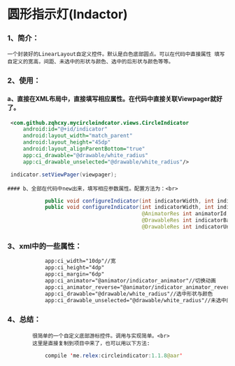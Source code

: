 圆形指示灯(Indactor)
=======
### 1、简介：<br>
    一个封装好的LinearLayout自定义控件。默认是白色底部圆点。可以在代码中直接属性 填写自定义的宽高，间距、未选中的形状与颜色、选中的后形状与颜色等等。
 
### 2、使用：<br>
   #### a、直接在XML布局中，直接填写相应属性。在代码中直接关联Viewpager就好了。<br>
```xml
 <com.github.zqhcxy.mycircleindcator.views.CircleIndicator
     android:id="@+id/indicator"
     android:layout_width="match_parent"
     android:layout_height="45dp"
     android:layout_alignParentBottom="true"
     app:ci_drawable="@drawable/white_radius"
     app:ci_drawable_unselected="@drawable/white_radius"/>
```
```java
 indicator.setViewPager(viewpager);
```
    #### b、全部在代码中new出来，填写相应参数属性。配置方法为：<br>
```java
            public void configureIndicator(int indicatorWidth, int indicatorHeight, int indicatorMargin)
            public void configureIndicator(int indicatorWidth, int indicatorHeight, int indicatorMargin,
                                           @AnimatorRes int animatorId, @AnimatorRes int animatorReverseId,
                                           @DrawableRes int indicatorBackgroundId,
                                           @DrawableRes int indicatorUnselectedBackgroundId)
```
### 3、xml中的一些属性：
```xml
            app:ci_width="10dp"//宽
            app:ci_height="4dp"
            app:ci_margin="6dp"
            app:ci_animator="@animator/indicator_animator"//切换动画
            app:ci_animator_reverse="@animator/indicator_animator_reverse"//重置动画
            app:ci_drawable="@drawable/white_radius"//选中形状与颜色
            app:ci_drawable_unselected="@drawable/white_radius"//未选中的颜色
```
### 4、总结：<br>
            很简单的一个自定义底部游标控件。调用与实现简单。<br>
            这里是直接复制到项目中来了，也可以用以下方法:
```java
            compile 'me.relex:circleindicator:1.1.8@aar'
```